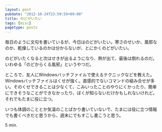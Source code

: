 ```yaml
---
layout: post
pubdate: "2012-10-24T23:59:59+09:00"
title: のどがいたい
tags: [misc]
pagetype: posts
---
```

毎日のように文句を書いているが、今日はのどがいたい。寒さのせいか、風邪なのか、乾燥しているのかは分からないが、とにかくのどがいたい。

のどがいたくなると次はせきが出るようになり、熱が出て、最後は倒れるのだ。いわゆる「のどからくる風邪」というやつだ。

ところで、友人にWindowsバッチファイルで使えるテクニックなどを教えた。Windowsバッチファイルはくせが強く。直感的でないコマンドの組み合せが多い。そのくせできることは少なくて、こみいったことのやりにくかったり、簡単にできそうなことができなかったり、ぼくが知らないだけかもしれないけれど。それでもたまに役に立つ。

いつも体調のこととか気温のことばかり書いていないで、たまには役に立つ情報でも書くべきだと思うから、週末にでもすこし書こうと思う。

5 min.
